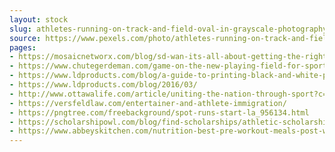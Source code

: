 ```yaml
---
layout: stock
slug: athletes-running-on-track-and-field-oval-in-grayscale-photography-34514
source: https://www.pexels.com/photo/athletes-running-on-track-and-field-oval-in-grayscale-photography-34514/
pages:
- https://mosaicnetworx.com/blog/sd-wan-its-all-about-getting-the-right-fit/attachment/athletes-athletics-black-and-white-34514-2/
- https://www.chutegerdeman.com/game-on-the-new-playing-field-for-sports-retail/athletes-athletics-black-and-white-34514/
- https://www.ldproducts.com/blog/a-guide-to-printing-black-and-white-photos-at-home/
- https://www.ldproducts.com/blog/2016/03/
- http://www.ottawalife.com/article/uniting-the-nation-through-sport?c=13
- https://versfeldlaw.com/entertainer-and-athlete-immigration/
- https://pngtree.com/freebackground/spot-runs-start-la_956134.html
- https://scholarshipowl.com/blog/find-scholarships/athletic-scholarships-vs-academic-scholarships/
- https://www.abbeyskitchen.com/nutrition-best-pre-workout-meals-post-workout-meals-enduranc/
---
```

